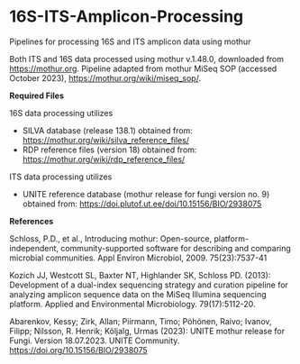 # 16S-ITS-Amplicon-Processing
Pipelines for processing 16S and ITS amplicon data using mothur

Both ITS and 16S data processed using mothur v.1.48.0, downloaded from https://mothur.org. Pipeline adapted from mothur MiSeq SOP (accessed October 2023), https://mothur.org/wiki/miseq_sop/.

**Required Files**

16S data processing utilizes 
- SILVA database (release 138.1) obtained from: https://mothur.org/wiki/silva_reference_files/
- RDP reference files (version 18) obtained from: https://mothur.org/wiki/rdp_reference_files/

ITS data processing utilizes
- UNITE reference database (mothur release for fungi version no. 9) obtained from: https://doi.plutof.ut.ee/doi/10.15156/BIO/2938075


**References**

Schloss, P.D., et al., Introducing mothur: Open-source, platform-independent, community-supported software for describing and comparing microbial communities. Appl Environ Microbiol, 2009. 75(23):7537-41

Kozich JJ, Westcott SL, Baxter NT, Highlander SK, Schloss PD. (2013): Development of a dual-index sequencing strategy and curation pipeline for analyzing amplicon sequence data on the MiSeq Illumina sequencing platform. Applied and Environmental Microbiology. 79(17):5112-20.

Abarenkov, Kessy; Zirk, Allan; Piirmann, Timo; Pöhönen, Raivo; Ivanov, Filipp; Nilsson, R. Henrik; Kõljalg, Urmas (2023): UNITE mothur release for Fungi. Version 18.07.2023. UNITE Community. https://doi.org/10.15156/BIO/2938075


